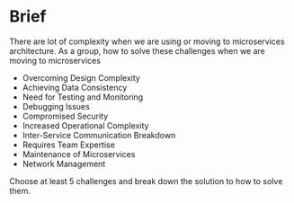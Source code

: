 # Brief

There are lot of complexity when we are using or moving to microservices architecture. As a group, how to solve these challenges when we are moving to microservices

- Overcoming Design Complexity
- Achieving Data Consistency
- Need for Testing and Monitoring
- Debugging Issues
- Compromised Security
- Increased Operational Complexity
- Inter-Service Communication Breakdown
- Requires Team Expertise
- Maintenance of Microservices
- Network Management

Choose at least 5 challenges and break down the solution to how to solve them.